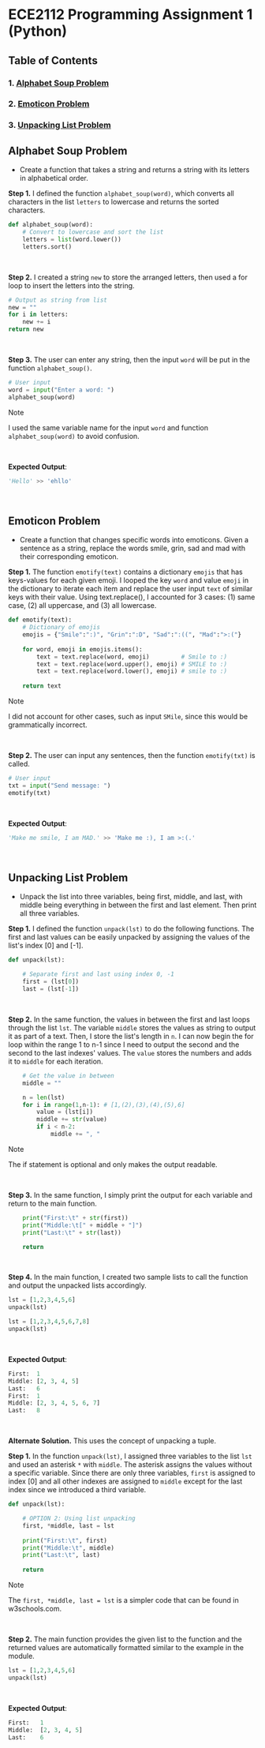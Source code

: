 # ECE2112 Programming Assignment 1 (Python)

## Table of Contents
### 1. [Alphabet Soup Problem](#anchor-alphabet_soup)
### 2. [Emoticon Problem](#anchor-emoticon)
### 3. [Unpacking List Problem](#anchor-unpacking_list)


<a name="anchor-alphabet_soup"></a>
## **Alphabet Soup Problem**
* Create a function that takes a string and returns a string with its letters in alphabetical order.

**Step 1.** I defined the function `alphabet_soup(word)`, which converts all characters in the list `letters` to lowercase and returns the sorted characters.
``` python
def alphabet_soup(word):
    # Convert to lowercase and sort the list
    letters = list(word.lower())
    letters.sort()
```
<br/>

**Step 2.** I created a string `new` to store the arranged letters, then used a for loop to insert the letters into the string.
``` python
# Output as string from list
new = ""
for i in letters:
    new += i
return new
```
<br/>

**Step 3.** The user can enter any string, then the input `word` will be put in the function `alphabet_soup()`.
``` python
# User input
word = input("Enter a word: ")
alphabet_soup(word)
```
> [!NOTE]
> I used the same variable name for the input `word` and function `alphabet_soup(word)` to avoid confusion.
<br/>

**Expected Output**: 
``` python
'Hello' >> 'ehllo'
```

<br/>


<a name="anchor-emoticon"></a>
## **Emoticon Problem**
* Create a function that changes specific words into emoticons. Given a sentence as a string, replace the words smile, grin, sad and mad with their corresponding emoticon.

**Step 1.** The function `emotify(text)` contains a dictionary `emojis` that has keys-values for each given emoji. I looped the key `word` and value `emoji` in the dictionary to iterate each item and replace the user input `text` of similar keys with their value. Using text.replace(), I accounted for 3 cases: (1) same case, (2) all uppercase, and (3) all lowercase.
``` python
def emotify(text):
    # Dictionary of emojis
    emojis = {"Smile":":)", "Grin":":D", "Sad":":((", "Mad":">:("}
    
    for word, emoji in emojis.items():
        text = text.replace(word, emoji)         # Smile to :)
        text = text.replace(word.upper(), emoji) # SMILE to :)
        text = text.replace(word.lower(), emoji) # smile to :)   
        
    return text
```
> [!NOTE]
> I did not account for other cases, such as input `SMile`, since this would be grammatically incorrect.
<br/>

**Step 2.** The user can input any sentences, then the function `emotify(txt)` is called.
``` python
# User input
txt = input("Send message: ")
emotify(txt)
```
<br/>

**Expected Output**: 
``` python
'Make me smile, I am MAD.' >> 'Make me :), I am >:(.'
```

<br/>


<a name="anchor-unpacking_list"></a>
## **Unpacking List Problem**
* Unpack the list into three variables, being first, middle, and last, with middle being everything in between the first and last element. Then print all three variables.

**Step 1.** I defined the function `unpack(lst)` to do the following functions. The first and last values can be easily unpacked by assigning the values of the list's index [0] and [-1].
``` python
def unpack(lst):

    # Separate first and last using index 0, -1
    first = (lst[0])
    last = (lst[-1])
```
<br/>

**Step 2.** In the same function, the values in between the first and last loops through the list `lst`. The variable `middle` stores the values as string to output it as part of a text. Then, I store the list's length in `n`. I can now begin the for loop within the range 1 to n-1 since I need to output the second and the second to the last indexes' values. The `value` stores the numbers and adds it to `middle` for each iteration.
``` python
    # Get the value in between
    middle = ""

    n = len(lst)
    for i in range(1,n-1): # [1,(2),(3),(4),(5),6]
        value = (lst[i])
        middle += str(value)
        if i < n-2: 
            middle += ", "
 ```
> [!NOTE]
> The if statement is optional and only makes the output readable.
<br/>

**Step 3.** In the same function, I simply print the output for each variable and return to the main function.
``` python
    print("First:\t" + str(first))
    print("Middle:\t[" + middle + "]")
    print("Last:\t" + str(last))

    return 
```
<br/>

**Step 4.** In the main function, I created two sample lists to call the function and output the unpacked lists accordingly.
``` python
lst = [1,2,3,4,5,6]
unpack(lst)

lst = [1,2,3,4,5,6,7,8]
unpack(lst)
```
<br/>

**Expected Output**: 
``` python
First:	1
Middle:	[2, 3, 4, 5]
Last:	6
First:	1
Middle:	[2, 3, 4, 5, 6, 7]
Last:	8
```

<br/>

**Alternate Solution.** This uses the concept of unpacking a tuple.

**Step 1.** In the function `unpack(lst)`, I assigned three variables to the list `lst` and used an asterisk `*` with `middle`. The asterisk assigns the values without a specific variable. Since there are only three variables, `first` is assigned to index [0] and all other indexes are assigned to `middle` except for the last index since we introduced a third variable. 

``` python
def unpack(lst):

    # OPTION 2: Using list unpacking
    first, *middle, last = lst
    
    print("First:\t", first)
    print("Middle:\t", middle)
    print("Last:\t", last)
    
    return 
```
> [!NOTE]
> The `first, *middle, last = lst` is a simpler code that can be found in w3schools.com.
<br/>

**Step 2.** The main function provides the given list to the function and the returned values are automatically formatted similar to the example in the module.
``` python
lst = [1,2,3,4,5,6]
unpack(lst)
```
<br/>

**Expected Output**: 
``` python
First:	 1
Middle:	 [2, 3, 4, 5]
Last:	 6
```

<br/>


